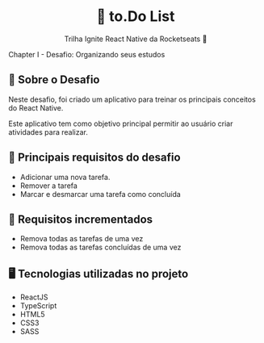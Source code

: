 <h1 align="center">📝 to.Do List</h1>
<p align="center"> Trilha Ignite React Native da <a src="https://github.com/Rocketseat">Rocketseats</a> 🚀 </p>
<p>Chapter I - Desafio: Organizando seus estudos
</p>
<div>
  <h2>🚀 Sobre o Desafio</h2>
  <p>Neste desafio, foi criado um aplicativo para treinar os principais conceitos do React Native.</p>
  <p>Este aplicativo tem como objetivo principal permitir ao usuário criar atividades para realizar.</p>

  <h2>📱 Principais requisitos do desafio</h2>
  <ul>
    <li>Adicionar uma nova tarefa.</li>
    <li>Remover a tarefa</li>
    <li>Marcar e desmarcar uma tarefa como concluída</li>
  </ul>

   <h2>📱 Requisitos incrementados</h2>
  <ul>
    <li>Remova todas as tarefas de uma vez</li>
    <li>Remova todas as tarefas concluídas de uma vez</li>
  </ul>

  <h2>🖥️ Tecnologias utilizadas no projeto </h2>
  <ul>
    <li>ReactJS</li>
    <li>TypeScript</li>
    <li>HTML5</li>
    <li>CSS3</li>
    <li>SASS</li>
  </ul>

</div>